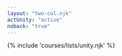 ```yaml
---
layout: "two-col.njk"
actUnity: "active"
noback: "true"
---
```


{% include 'courses/lists/unity.njk' %}
